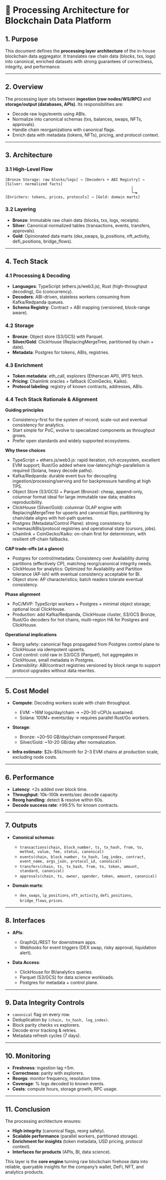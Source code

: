 # 📖 Processing Architecture for Blockchain Data Platform

## 1. Purpose

This document defines the **processing layer architecture** of the in-house blockchain data aggregator. It translates raw chain data (blocks, txs, logs) into canonical, enriched datasets with strong guarantees of correctness, integrity, and performance.

---

## 2. Overview

The processing layer sits between **ingestion (raw nodes/WS/RPC)** and **storage/output (databases, APIs)**. Its responsibilities are:

* Decode raw logs/events using ABIs.
* Normalize into canonical schemas (txs, balances, swaps, NFTs, approvals).
* Handle chain reorganizations with canonical flags.
* Enrich data with metadata (tokens, NFTs), pricing, and protocol context.

---

## 3. Architecture

### 3.1 High-Level Flow

```
[Bronze Storage: raw blocks/logs] → [Decoders + ABI Registry] → [Silver: normalized facts]
                                                         │
                                                         └─► [Enrichers: tokens, prices, protocols] → [Gold: domain marts]
```

### 3.2 Layering

* **Bronze**: Immutable raw chain data (blocks, txs, logs, receipts).
* **Silver**: Canonical normalized tables (transactions, events, transfers, approvals).
* **Gold**: Opinionated data marts (dex\_swaps, lp\_positions, nft\_activity, defi\_positions, bridge\_flows).

---

## 4. Tech Stack

### 4.1 Processing & Decoding

* **Languages**: TypeScript (ethers.js/web3.js), Rust (high-throughput decoding), Go (concurrency).
* **Decoders**: ABI-driven, stateless workers consuming from Kafka/Redpanda queues.
* **Schema Registry**: Contract + ABI mapping (versioned, block-range aware).

### 4.2 Storage

* **Bronze**: Object store (S3/GCS) with Parquet.
* **Silver/Gold**: ClickHouse (ReplacingMergeTree, partitioned by chain + date).
* **Metadata**: Postgres for tokens, ABIs, registries.

### 4.3 Enrichment

* **Token metadata**: eth\_call, explorers (Etherscan API), IPFS fetch.
* **Pricing**: Chainlink oracles + fallback (CoinGecko, Kaiko).
* **Protocol labeling**: registry of known contracts, addresses, ABIs.

### 4.4 Tech Stack Rationale & Alignment

**Guiding principles**

- Consistency-first for the system of record; scale-out and eventual consistency for analytics.
- Start simple for PoC, evolve to specialized components as throughput grows.
- Prefer open standards and widely supported ecosystems.

**Why these choices**

- TypeScript + ethers.js/web3.js: rapid iteration, rich ecosystem, excellent EVM support; Rust/Go added where low-latency/high-parallelism is required (Solana, heavy decode paths).
- Kafka/Redpanda: durable event bus for decoupling ingestion/processing/serving and for backpressure handling at high TPS.
- Object Store (S3/GCS) + Parquet (Bronze): cheap, append-only, columnar format ideal for large immutable raw data; enables reproducibility.
- ClickHouse (Silver/Gold): columnar OLAP engine with ReplacingMergeTree for upserts and canonical flips; partitioning by chain/date aligns with hot-path queries.
- Postgres (Metadata/Control Plane): strong consistency for schemas/ABIs/protocol registries and operational state (cursors, jobs).
- Chainlink + CoinGecko/Kaiko: on-chain first for determinism, with resilient off-chain fallbacks.

**CAP trade-offs (at a glance)**

- Postgres for control/metadata: Consistency over Availability during partitions (effectively CP), matching reorg/canonical integrity needs.
- ClickHouse for analytics: Optimized for Availability and Partition tolerance (AP-ish) with eventual consistency acceptable for BI.
- Object store: AP characteristics; batch readers tolerate eventual consistency.

**Phase alignment**

- PoC/MVP: TypeScript workers + Postgres + minimal object storage; optional local ClickHouse.
- Production: add Kafka/Redpanda, ClickHouse cluster, S3/GCS Bronze, Rust/Go decoders for hot chains, multi-region HA for Postgres and ClickHouse.

**Operational implications**

- Reorg safety: canonical flags propagated from Postgres control plane to ClickHouse via idempotent upserts.
- Cost control: cold raw in S3/GCS (Parquet), hot aggregates in ClickHouse, small metadata in Postgres.
- Extensibility: ABI/contract registries versioned by block range to support protocol upgrades without data rewrites.

---

## 5. Cost Model

* **Compute**: Decoding workers scale with chain throughput.

  * EVM: \~16M logs/day/chain → \~20–30 vCPUs sustained.
  * Solana: 100M+ events/day → requires parallel Rust/Go workers.
* **Storage**:

  * Bronze: \~20–50 GB/day/chain compressed Parquet.
  * Silver/Gold: \~10–20 GB/day after normalization.
* **Infra estimate**: \$2k–\$5k/month for 2–3 EVM chains at production scale, excluding node costs.

---

## 6. Performance

* **Latency**: <2s added over block time.
* **Throughput**: 10k–100k events/sec decode capacity.
* **Reorg handling**: detect & resolve within 60s.
* **Decode success rate**: ≥99.5% for known contracts.

---

## 7. Outputs

* **Canonical schemas**:

  * `transactions(chain, block_number, ts, tx_hash, from, to, method, value, fee, status, canonical)`
  * `events(chain, block_number, tx_hash, log_index, contract, event_name, args_json, protocol_id, canonical)`
  * `transfers(chain, ts, tx_hash, from, to, token, amount, standard, canonical)`
  * `approvals(chain, ts, owner, spender, token, amount, canonical)`
* **Domain marts**:

  * `dex_swaps`, `lp_positions`, `nft_activity`, `defi_positions`, `bridge_flows`, `prices`.

---

## 8. Interfaces

* **APIs**:

  * GraphQL/REST for downstream apps.
  * Webhooks for event triggers (DEX swap, risky approval, liquidation alert).
* **Data Access**:

  * ClickHouse for BI/analytics queries.
  * Parquet (S3/GCS) for data science workloads.
  * Postgres for metadata + control plane.

---

## 9. Data Integrity Controls

* `canonical` flag on every row.
* Deduplication by `(chain, tx_hash, log_index)`.
* Block parity checks vs explorers.
* Decode error tracking & retries.
* Metadata refresh cycles (7 days).

---

## 10. Monitoring

* **Freshness**: ingestion lag <5m.
* **Correctness**: parity with explorers.
* **Reorgs**: monitor frequency, resolution time.
* **Coverage**: % logs decoded to known events.
* **Costs**: compute hours, storage growth, RPC usage.

---

## 11. Conclusion

The processing architecture ensures:

* **High integrity** (canonical flags, reorg safety).
* **Scalable performance** (parallel workers, partitioned storage).
* **Enrichment for insights** (token metadata, USD pricing, protocol context).
* **Interfaces for products** (APIs, BI, data science).

This layer is the **core engine** turning raw blockchain firehose data into reliable, queryable insights for the company’s wallet, DeFi, NFT, and analytics products.
